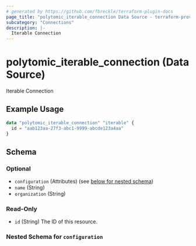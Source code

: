 ```yaml
---
# generated by https://github.com/fbreckle/terraform-plugin-docs
page_title: "polytomic_iterable_connection Data Source - terraform-provider-polytomic"
subcategory: "Connections"
description: |-
  Iterable Connection
---
```


# polytomic_iterable_connection (Data Source)

Iterable Connection

## Example Usage

```terraform
data "polytomic_iterable_connection" "iterable" {
  id = "aab123aa-27f3-abc1-9999-abcde123a4aa"
}
```

<!-- schema generated by tfplugindocs -->
## Schema

### Optional

- `configuration` (Attributes) (see [below for nested schema](#nestedatt--configuration))
- `name` (String)
- `organization` (String)

### Read-Only

- `id` (String) The ID of this resource.

<a id="nestedatt--configuration"></a>
### Nested Schema for `configuration`


